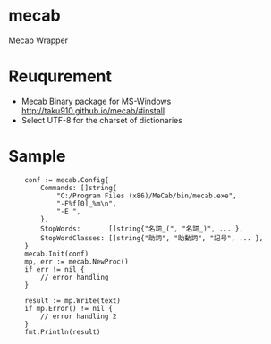 # mecab
Mecab Wrapper

# Reuqurement
- Mecab Binary package for MS-Windows http://taku910.github.io/mecab/#install
- Select UTF-8 for the charset of dictionaries

# Sample

```
	conf := mecab.Config{
		Commands: []string{
			"C:/Program Files (x86)/MeCab/bin/mecab.exe",
			"-F%f[0]_%m\n",
			"-E ",
		},
		StopWords:       []string{"名詞_(", "名詞_)", ... },
		StopWordClasses: []string{"助詞", "助動詞", "記号", ... },
	}
	mecab.Init(conf)
	mp, err := mecab.NewProc()
	if err != nil {
		// error handling
	}
  
  	result := mp.Write(text)
	if mp.Error() != nil {
		// error handling 2
	}
	fmt.Println(result)
  
```
